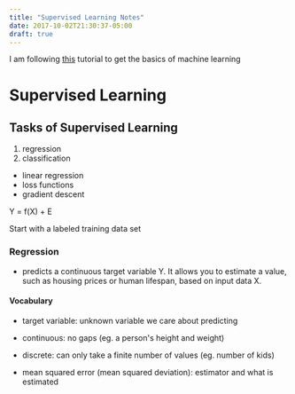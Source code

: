 ```yaml
---
title: "Supervised Learning Notes"
date: 2017-10-02T21:30:37-05:00
draft: true
---
```


I am following [this](https://medium.com/machine-learning-for-humans/why-machine-learning-matters-6164faf1df12) tutorial to get the basics of machine learning

# Supervised Learning

## Tasks of Supervised Learning
  1. regression
  2. classification

- linear regression
- loss functions
- gradient descent

Y = f(X) + E

Start with a labeled training data set

### Regression
- predicts a continuous target variable Y. It allows you to estimate a value, such as housing prices or human lifespan, based on input data X.

#### Vocabulary
- target variable: unknown variable we care about predicting
- continuous: no gaps (eg. a person's height and weight)
- discrete: can only take a finite number of values (eg. number of kids)

- mean squared error (mean squared deviation): estimator and what is estimated
